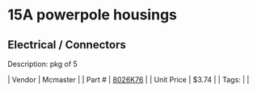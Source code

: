 # 15A powerpole housings
## Electrical / Connectors
Description: 	pkg of 5 

| Vendor | Mcmaster | 
| Part # | [8026K76](https://www.mcmaster.com/#8026K76) | 
| Unit Price | $3.74 | 
| Tags: |  | 
